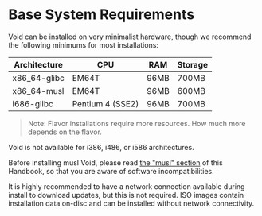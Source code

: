 # Base System Requirements

Void can be installed on very minimalist hardware, though we recommend the
following minimums for most installations:

| Architecture | CPU              | RAM  | Storage |
|--------------|------------------|------|---------|
| x86_64-glibc | EM64T            | 96MB | 700MB   |
| x86_64-musl  | EM64T            | 96MB | 600MB   |
| i686-glibc   | Pentium 4 (SSE2) | 96MB | 700MB   |

> Note: Flavor installations require more resources. How much more depends on
> the flavor.

Void is not available for i386, i486, or i586 architectures.

Before installing musl Void, please read [the "musl" section](../config/musl.md)
of this Handbook, so that you are aware of software incompatibilities.

It is highly recommended to have a network connection available during install
to download updates, but this is not required. ISO images contain installation
data on-disc and can be installed without network connectivity.
